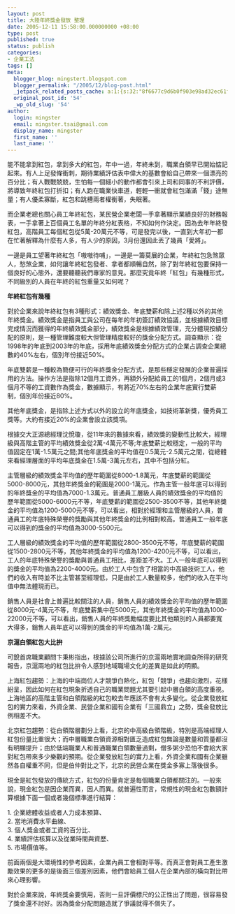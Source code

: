 ```yaml
---
layout: post
title: 大陸年終獎金發放 整理
date: 2005-12-11 15:58:00.000000000 +08:00
type: post
published: true
status: publish
categories:
- 企業工法
tags: []
meta:
  blogger_blog: mingstert.blogspot.com
  blogger_permalink: "/2005/12/blog-post.html"
  _jetpack_related_posts_cache: a:1:{s:32:"8f6677c9d6b0f903e98ad32ec61f8deb";a:2:{s:7:"expires";i:1455253190;s:7:"payload";a:3:{i:0;a:1:{s:2:"id";i:90;}i:1;a:1:{s:2:"id";i:41;}i:2;a:1:{s:2:"id";i:94;}}}}
  original_post_id: '54'
  _wp_old_slug: '54'
author:
  login: mingster
  email: mingster.tsai@gmail.com
  display_name: mingster
  first_name: ''
  last_name: ''
---
```

<p>能不能拿到紅包，拿到多大的紅包，年中一過，年終未到，職業白領早已開始惦記起來。有人上足發條衝刺，期待業績評估表中偉大的基數會給自己帶來一個漂亮的百分比；有人戰戰兢兢，生怕每一個細小的動作都會引來上司和同事的不利評價，將導致年終紅包打折扣；有人跑在職業快車道，輕輕一衝就會紅包滿滿「錢」途無量；有人優柔寡斷，紅包和跳槽兩者權衡著，失眠著。</p>
<p>而企業老總也關心員工年終紅包，某民營企業老闆一手拿著顯示業績良好的財務報表，一手拿著上百個員工名單的年終分紅表格，不知如何作決定。因為去年年終發紅包，高階員工每個紅包從5萬-20萬元不等，可是發完以後，一直到大年初一都在忙著解釋為什麼有人多，有人少的原因，3月份還因此丟了幾員「愛將」。</p>
<p>一邊是員工望著年終紅包「嗷嗷待哺」，一邊是一籌莫展的企業，年終紅包急煞眾人，愁煞企業，如何讓年終紅包發者、拿者都順暢自然，除了對年終紅包要保持一個良好的心態外，還要聽聽我們專家的意見。那麼究竟年終「紅包」有幾種形式，不同級別的人員在年終的紅包重量又如何呢？</p>
<p><strong>年終紅包有幾種</strong></p>
<p>對於企業來說年終紅包有3種形式：績效獎金、年底雙薪和除上述2種以外的其他年終獎金。績效獎金是指員工與公司在每年的年初簽訂績效協議，並根據績效目標完成情況而獲得的年終績效獎金部分，績效獎金是根據績效管理，充分體現按績分配的原則，是一種管理難度較大但管理精度較好的獎金分配方式。調查顯示：從1998年的年底到2003年的年底，採用年底績效獎金分配方式的企業占調查企業總數的40%左右，個別年份接近50%。</p>
<p>年底雙薪是一種較為簡便可行的年終獎金分配方式，是那些穩定發展的企業普遍採用的方法。操作方法是指除12個月工資外，再額外分配給員工的1個月，2個月或3個月不等的工資數作為獎金，數據顯示，有將近70%左右的企業年底實行雙薪制，個別年份接近80%。</p>
<p>其他年底獎金，是指除上述方式以外的設立的年底獎金，如技術革新獎，優秀員工獎等。大約有接近20%的企業會設立該獎項。</p>
<p>根據交大正源總經理沈悅瓊，從11年來的數據來看，績效獎的變動性比較大，經理級與高階主管的平均績效獎金從2萬-4萬元不等;年底雙薪比較穩定，一般的平均值固定在1萬-1.5萬元之間;其他年底獎金的平均值在0.5萬元-2.5萬元之間，從總體來看經理層面的平均年底獎金在1.5萬-3萬元左右，其中不包括分紅。</p>
<p>主管層級的績效獎金平均值的歷年範圍從8000-1.8萬元，年底雙薪的範圍從5000-8000元，其他年終獎金的範圍是2000-1萬元。作為主管一般年底可以得到的年終獎金的平均值為7000-1.3萬元。普通員工層級人員的績效獎金的平均值的歷年範圍從5000-6000元不等，年底雙薪的範圍從2500-3500不等，其他年終獎金的平均值為1200-5000元不等，可以看出，相對於經理和主管層級的人員，普通員工的年底特殊榮譽的獎勵與其他年終獎金的比例相對較高。普通員工一般年底可以得到的獎金的平均值為3000-5500元。</p>
<p>工人層級的績效獎金的平均值的歷年範圍從2800-3500元不等，年底雙薪的範圍從1500-2800元不等，其他年終獎金的平均值為1200-4200元不等，可以看出，工人的年底特殊榮譽的獎勵與普通員工相比，差距並不大。工人一般年底可以得到的獎金的平均值為2200-4000元。由於工人中包含了相當的中高級技術工人，他們的收入有時並不比主管甚至經理低，只是由於工人數量較多，他們的收入在平均值中無法體現而已。</p>
<p>銷售人員是社會上普遍比較關注的人員，銷售人員的績效獎金的平均值的歷年範圍從8000元-4萬元不等，年底雙薪集中在5000元，其他年終獎金的平均值為1000-22000元不等，可以看出，銷售人員的年終獎勵幅度要比其他類別的人員都要寬大得多，銷售人員年底可以得到的獎金的平均值為1萬-2萬元。</p>
<p><strong>京滬白領紅包大比拚</strong></p>
<p>可銳首席職業顧問卞秉彬指出，根據該公司所進行的京滬兩地實地調查所得的研究報告，京滬兩地的紅包比拚令人感到地域職場文化的差異是如此的明顯。</p>
<p>上海紅包趨勢：上海的中端崗位人才競爭白熱化，紅包「競爭」也趨向激烈，花樣紛呈，因此如何在紅包現象折透自己的職業問題尤其要引起中層白領的高度重視。上海地區的高階主管和白領階級的紅包較去年應該不會有太多變化。從企業發放紅包的實力來看，外資企業、民營企業和國有企業有「三國鼎立」之勢，獎金發放比例相差不大。</p>
<p>北京紅包趨勢：從白領階層劃分上看，北京的中高級白領階級，特別是高端經理人紅包份量比重很大；而中層職業白領資源相對匱乏造成紅包無論是數量和質量都沒有明顯提升；由於低端職業人和普通職業白領數量過剩，僧多粥少恐怕不會給大家對紅包帶來多少樂觀的預期。從企業發放紅包的實力上看，外資企業和國有企業雖然各自權重不同，但是伯仲對比之下，北京的民營企業在獎金多寡上落後很多。</p>
<p>現金是紅包發放的傳統方式，紅包的份量肯定是每個職業白領都關注的。一般來說，現金紅包是因企業而異，因人而異。就普遍性而言，常規性的現金紅包數額計算根據下面一個或者幾個標準進行結算：</p>
<p>1. 企業總體收益或者人力成本預算、<br />2. 當地消費水平曲線、<br />3. 個人獎金或者工資的百分比、<br />4. 業績評估核算以及從業時間與資歷、<br />5. 市場價值等。</p>
<p>前面兩個是大環境性的參考因素，企業內員工會相對平等。而真正會對員工產生激勵效果的更多的是後面三個差別因素，他們會給員工個人在企業內部的橫向對比帶來心理影響。</p>
<p>對於企業來說，年終獎金要慎用，否則一旦評價標尺的公正性出了問題，很容易發了獎金還不討好。因為獎金分配問題造就了爭議就得不償失了。</p>
